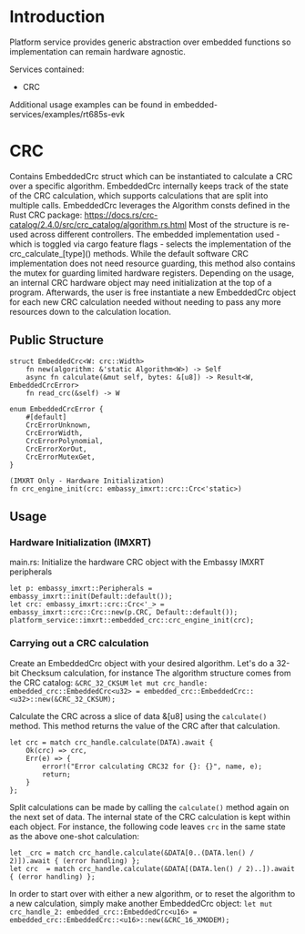 # Introduction
Platform service provides generic abstraction over embedded functions so implementation can remain hardware agnostic.

Services contained:
- CRC

Additional usage examples can be found in embedded-services/examples/rt685s-evk

# CRC
Contains EmbeddedCrc struct which can be instantiated to calculate a CRC over a specific algorithm.
EmbeddedCrc internally keeps track of the state of the CRC calculation, which supports calculations that are split into multiple calls.
EmbeddedCrc leverages the Algorithm consts defined in the Rust CRC package: https://docs.rs/crc-catalog/2.4.0/src/crc_catalog/algorithm.rs.html
Most of the structure is re-used across different controllers. The embedded implementation used - which is toggled via cargo feature flags - selects the implementation of the crc_calculate_\[type\]() methods. While the default software CRC implementation does not need resource guarding, this method also contains the mutex for guarding limited hardware registers.
Depending on the usage, an internal CRC hardware object may need initialization at the top of a program. Afterwards, the user is free instantiate a new EmbeddedCrc object for each new CRC calculation needed without needing to pass any more resources down to the calculation location.

## Public Structure
```
struct EmbeddedCrc<W: crc::Width>
    fn new(algorithm: &'static Algorithm<W>) -> Self
    async fn calculate(&mut self, bytes: &[u8]) -> Result<W, EmbeddedCrcError>
    fn read_crc(&self) -> W

enum EmbeddedCrcError {
    #[default]
    CrcErrorUnknown,
    CrcErrorWidth,
    CrcErrorPolynomial,
    CrcErrorXorOut,
    CrcErrorMutexGet,
}

(IMXRT Only - Hardware Initialization)
fn crc_engine_init(crc: embassy_imxrt::crc::Crc<'static>)
```




## Usage

### Hardware Initialization (IMXRT)
main.rs: Initialize the hardware CRC object with the Embassy IMXRT peripherals
```
let p: embassy_imxrt::Peripherals = embassy_imxrt::init(Default::default());
let crc: embassy_imxrt::crc::Crc<'_> = embassy_imxrt::crc::Crc::new(p.CRC, Default::default());
platform_service::imxrt::embedded_crc::crc_engine_init(crc);
```

### Carrying out a CRC calculation
Create an EmbeddedCrc object with your desired algorithm. Let's do a 32-bit Checksum calculation, for instance
The algorithm structure comes from the CRC catalog: `&CRC_32_CKSUM`
`let mut crc_handle: embedded_crc::EmbeddedCrc<u32> = embedded_crc::EmbeddedCrc::<u32>::new(&CRC_32_CKSUM);`

Calculate the CRC across a slice of data &[u8] using the `calculate()` method. This method returns the value of the CRC after that calculation.
```
let crc = match crc_handle.calculate(DATA).await {
    Ok(crc) => crc,
    Err(e) => {
        error!("Error calculating CRC32 for {}: {}", name, e);
        return;
    }
};
```

Split calculations can be made by calling the `calculate()` method again on the next set of data. The internal state of the CRC calculation is kept within each object.
For instance, the following code leaves `crc` in the same state as the above one-shot calculation:
```
let _crc = match crc_handle.calculate(&DATA[0..(DATA.len() / 2)]).await { (error handling) };
let crc  = match crc_handle.calculate(&DATA[(DATA.len() / 2)..]).await { (error handling) };
```

In order to start over with either a new algorithm, or to reset the algorithm to a new calculation, simply make another EmbeddedCrc object:
`let mut crc_handle_2: embedded_crc::EmbeddedCrc<u16> = embedded_crc::EmbeddedCrc::<u16>::new(&CRC_16_XMODEM);`